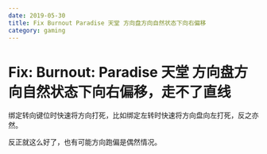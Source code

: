 ```yaml
---
date: 2019-05-30
title: Fix Burnout Paradise 天堂 方向盘方向自然状态下向右偏移
category: gaming
---
```

# Fix: Burnout: Paradise 天堂 方向盘方向自然状态下向右偏移，走不了直线

绑定转向键位时快速将方向打死，比如绑定左转时快速将方向盘向左打死，反之亦然。

反正就这么好了，也有可能方向跑偏是偶然情况。

